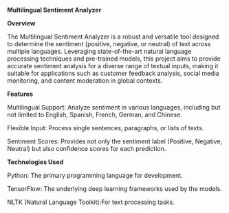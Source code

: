 **Multilingual Sentiment Analyzer**


**Overview**

The Multilingual Sentiment Analyzer is a robust and versatile tool designed to determine the sentiment (positive, negative, or neutral) of text across multiple languages. Leveraging state-of-the-art natural language processing techniques and pre-trained models, this project aims to provide accurate sentiment analysis for a diverse range of textual inputs, making it suitable for applications such as customer feedback analysis, social media monitoring, and content moderation in global contexts.

**Features**

Multilingual Support: Analyze sentiment in various languages, including but not limited to English, Spanish, French, German, and Chinese.

Flexible Input: Process single sentences, paragraphs, or lists of texts.

Sentiment Scores: Provides not only the sentiment label (Positive, Negative, Neutral) but also confidence scores for each prediction.

**Technologies Used**

Python: The primary programming language for development.

TensorFlow: The underlying deep learning frameworks used by the models.

NLTK (Natural Language Toolkit):For text processing tasks.
